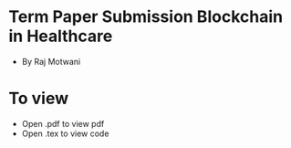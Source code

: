 # Term Paper Submission Blockchain in Healthcare
- By Raj Motwani
# To view
- Open .pdf to view pdf
- Open .tex to view code
